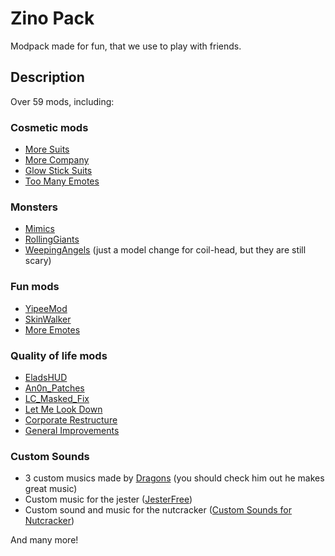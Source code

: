 # Zino Pack

Modpack made for fun, that we use to play with friends.

## Description

Over 59 mods, including:

### Cosmetic mods

- [More Suits](https://thunderstore.io/c/lethal-company/p/x753/More_Suits/)
- [More Company](https://thunderstore.io/c/lethal-company/p/notnotnotswipez/MoreCompany/)
- [Glow Stick Suits](https://thunderstore.io/c/lethal-company/p/Norman/GlowStickSuits/)
- [Too Many Emotes](https://thunderstore.io/c/lethal-company/p/FlipMods/TooManyEmotes/)

### Monsters

- [Mimics](https://thunderstore.io/c/lethal-company/p/x753/Mimics/)
- [RollingGiants](https://thunderstore.io/c/lethal-company/p/NomnomAB/RollingGiant/)
- [WeepingAngels](https://thunderstore.io/c/lethal-company/p/raydenoir/WeepingAngels/) (just a model change for coil-head, but they are still scary)

### Fun mods

- [YipeeMod](https://thunderstore.io/c/lethal-company/p/sunnobunno/YippeeMod/)
- [SkinWalker](https://thunderstore.io/c/lethal-company/p/RugbugRedfern/Skinwalkers/)
- [More Emotes](https://thunderstore.io/c/lethal-company/p/Sligili/More_Emotes/)

### Quality of life mods

- [EladsHUD](https://thunderstore.io/c/lethal-company/p/EladNLG/EladsHUD/)
- [An0n_Patches](https://thunderstore.io/c/lethal-company/p/an0nymooose/An0n_Patches/)
- [LC_Masked_Fix](https://thunderstore.io/c/lethal-company/p/kuba6000/LC_Masked_Fix/)
- [Let Me Look Down](https://thunderstore.io/c/lethal-company/p/FlipMods/LetMeLookDown/)
- [Corporate Restructure](https://thunderstore.io/c/lethal-company/p/Jamil/Corporate_Restructure/)
- [General Improvements](https://thunderstore.io/c/lethal-company/p/ShaosilGaming/GeneralImprovements/)

### Custom Sounds

- 3 custom musics made by [Dragons](https://thunderstore.io/c/lethal-company/p/Dragons/) (you should check him out he makes great music)
- Custom music for the jester ([JesterFree](https://thunderstore.io/c/lethal-company/p/AriDev/JesterFree/))
- Custom sound and music for the nutcracker ([Custom Sounds for Nutcracker](https://thunderstore.io/c/lethal-company/p/Dragons/Custom_Sounds_for_Nutcracker/))

And many more!
